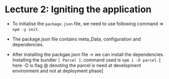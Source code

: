 # Lecture 2: Igniting the application

- To initialise the `package.json` file, we need to use following command => `npm -y init`.
- The package.json file contains meta_Data, configuration and dependencies.

- After installing the packgae.json file -> we can install the dependencies. Installing the bundler `[ Parcel ]`. command used is `npm i -D parcel`. [ here -D is flag @ denoting the parcel is need at
  development environment and not at deployment phase]
